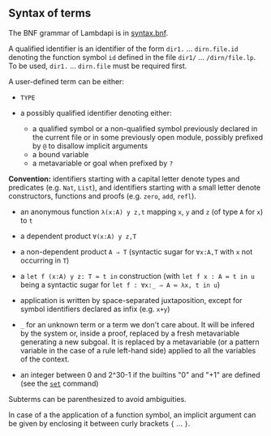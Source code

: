 Syntax of terms
---------------

The BNF grammar of Lambdapi is in [syntax.bnf](../syntax.bnf).

A qualified identifier is an identifier of the form `dir1.`
... `dirn.file.id` denoting the function symbol `id` defined in the
file `dir1/` ... `/dirn/file.lp`. To be used, `dir1.` ... `dirn.file`
must be required first.

A user-defined term can be either:

 * `TYPE`

 * a possibly qualified identifier denoting either:

   - a qualified symbol or a non-qualified symbol previously declared in the current file or in some previously open module, possibly prefixed by `@` to disallow implicit arguments
   - a bound variable
   - a metavariable or goal when prefixed by `?`

  **Convention:** identifiers starting with a capital letter denote types and predicates (e.g. `Nat`, `List`), and identifiers starting with a small letter denote constructors, functions and proofs (e.g. `zero`, `add`, `refl`).

 * an anonymous function `λ(x:A) y z,t` mapping `x`, `y` and `z` (of type `A` for `x`) to `t`

 * a dependent product `∀(x:A) y z,T`

 * a non-dependent product `A ⇒ T` (syntactic sugar for `∀x:A,T` with `x` not occurring in `T`)

 * a `let f (x:A) y z: T ≔ t in` construction (with `let f x : A ≔ t in u` being a
   syntactic sugar for `let f : ∀x:_ ⇒ A ≔ λx, t in u`)

 * application is written by space-separated juxtaposition, except for symbol identifiers declared as infix (e.g. `x+y`)

 * `_` for an unknown term or a term we don't care about. It will be infered by the system or, inside a proof, replaced by a fresh metavariable generating a new subgoal. It is replaced by a metavariable (or a pattern variable in the case of a rule left-hand side) applied to all the variables of the context.

 * an integer between 0 and 2^30-1 if the builtins "0" and "+1" are defined (see the [`set`](commands.md) command)

Subterms can be parenthesized to avoid ambiguities.

In case of a the application of a function symbol, an implicit argument can be given by enclosing it between curly brackets `{` ... `}`.
